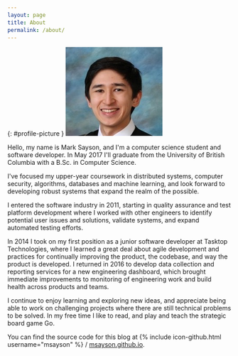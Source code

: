 ```yaml
---
layout: page
title: About
permalink: /about/
---
```


{: #profile-picture }
![alt text](/images/profile_picture.jpg "Profile Picture")

Hello, my name is Mark Sayson, and I'm a computer science student and software developer.  In May 2017 I'll graduate from the University of British Columbia with a B.Sc. in Computer Science.

I've focused my upper-year coursework in distributed systems, computer security, algorithms, databases and machine learning, and look forward to developing robust systems that expand the realm of the possible.

I entered the software industry in 2011, starting in quality assurance and test platform development where I worked with other engineers to identify potential user issues and solutions, validate systems, and expand automated testing efforts.

In 2014 I took on my first position as a junior software developer at Tasktop Technologies, where I learned a great deal about agile development and practices for continually improving the product, the codebase, and way the product is developed.  I returned in 2016 to develop data collection and reporting services for a new engineering dashboard, which brought immediate improvements to monitoring of engineering work and build health across products and teams.

I continue to enjoy learning and exploring new ideas, and appreciate being able to work on challenging projects where there are still technical problems to be solved.  In my free time I like to read, and play and teach the strategic board game Go.

You can find the source code for this blog at
{% include icon-github.html username="msayson" %} /
[msayson.github.io](https://github.com/msayson/msayson.github.io).
